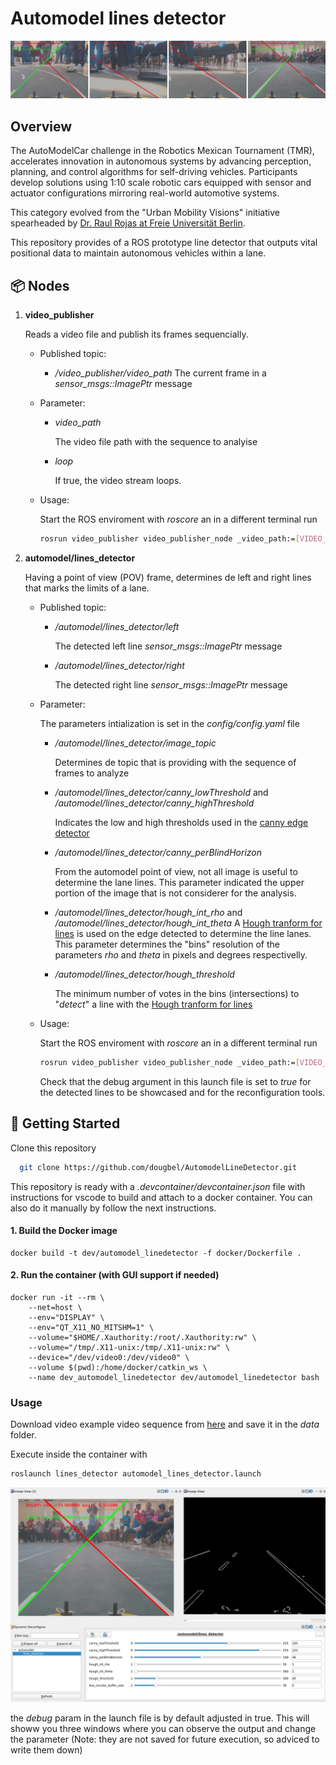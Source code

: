 # Automodel lines detector

<img src="doc/view.png" width="800">

## Overview
The AutoModelCar challenge in the Robotics Mexican Tournament (TMR), accelerates innovation in autonomous systems by advancing perception, planning, and control algorithms for self-driving vehicles. Participants develop solutions using 1:10 scale robotic cars equipped with sensor and actuator configurations mirroring real-world automotive systems.

This category evolved from the "Urban Mobility Visions" initiative spearheaded by [Dr. Raul Rojas at Freie Universität Berlin](https://www.fu-berlin.de/en/presse/informationen/fup/2016/fup_16_271-autonome-modellautos-universitaet-mexiko/index.html).

This repository provides of a ROS prototype line detector that outputs vital positional data to maintain autonomous vehicles within a lane.


## 📦 Nodes
1. **video_publisher**
   
   Reads a video file and publish its frames sequencially.
   - Published topic:
     - */video_publisher/video_path*
     The current frame in a  *sensor_msgs::ImagePtr* message
   - Parameter:
     - *video_path*

       The video file path with the sequence to analyise

     - *loop*

       If true, the video stream loops.

   - Usage:
    
      Start the ROS enviroment with *roscore* an in a different terminal run
      ```bash 
      rosrun video_publisher video_publisher_node _video_path:=[VIDEO_FILE]
      ```

2. **automodel/lines_detector**

   Having a point of view (POV) frame, determines de left and right lines that marks the limits of a lane.
   - Published topic:
     - */automodel/lines_detector/left*

       The detected left line  *sensor_msgs::ImagePtr* message

     - */automodel/lines_detector/right*

       The detected right line  *sensor_msgs::ImagePtr* message

   - Parameter:

     The parameters intialization is set in the *config/config.yaml* file

     - */automodel/lines_detector/image_topic*
     
       Determines de topic that is providing with the sequence of frames to analyze


     - */automodel/lines_detector/canny_lowThreshold* and */automodel/lines_detector/canny_highThreshold*
       
       Indicates the low and high thresholds used in the [canny edge detector](https://ieeexplore.ieee.org/abstract/document/4767851)


     - */automodel/lines_detector/canny_perBlindHorizon*
       
        From the automodel point of view, not all image is useful to determine the lane lines. This parameter indicated the upper portion of the image that is not considerer for the analysis.


     - */automodel/lines_detector/hough_int_rho* and */automodel/lines_detector/hough_int_theta*
       A [Hough tranform for lines](https://docs.opencv.org/3.4/d9/db0/tutorial_hough_lines.html) is used on the edge detected to determine the line lanes. This parameter determines the "bins" resolution of the parameters *rho* and *theta* in pixels and degrees respectivelly.

     - */automodel/lines_detector/hough_threshold*

       The minimum number of votes in the bins (intersections) to "*detect*" a line with the [Hough tranform for lines](https://docs.opencv.org/3.4/d9/db0/tutorial_hough_lines.html)



   - Usage:
    
      Start the ROS enviroment with *roscore* an in a different terminal run
      ```bash 
      rosrun video_publisher video_publisher_node _video_path:=[VIDEO_FILE]
      ```

      Check that the debug argument in this launch file is set to *true* for the detected lines to be showcased and for the reconfiguration tools.


## 🚀 Getting Started

Clone this repository

```bash
  git clone https://github.com/dougbel/AutomodelLineDetector.git
```


This repository is ready with a *.devcontainer/devcontainer.json* file with instructions for vscode to build and attach to a docker container. You can also do it manually by follow the next instructions.

#### 1. Build the Docker image

``` docker
docker build -t dev/automodel_linedetector -f docker/Dockerfile .
```

#### 2. Run the container (with GUI support if needed)
``` docker
docker run -it --rm \
    --net=host \
    --env="DISPLAY" \
    --env="QT_X11_NO_MITSHM=1" \
    --volume="$HOME/.Xauthority:/root/.Xauthority:rw" \
    --volume="/tmp/.X11-unix:/tmp/.X11-unix:rw" \
    --device="/dev/video0:/dev/video0" \
    --volume $(pwd):/home/docker/catkin_ws \
    --name dev_automodel_linedetector dev/automodel_linedetector bash
```

### Usage

Download video example video sequence from [here](https://drive.google.com/file/d/18iifPMkTMPiv2NLFfrs0kn1szXALURQu/view?usp=sharing) and save it in the *data* folder.

Execute inside the container with

```bash 
roslaunch lines_detector automodel_lines_detector.launch 
```

![Reconfiguration app](./doc/debug_window.png)

the *debug* param in the launch file is by default adjusted in true. This will showw you three windows where you can observe the output and change the parameter (Note: they are not saved for future execution, so adviced to write them down)